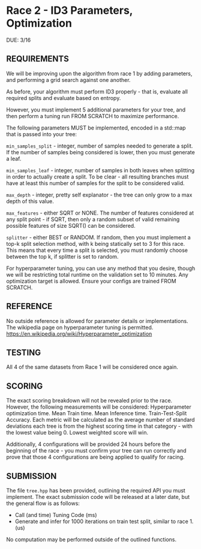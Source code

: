 # Race 2 - ID3 Parameters, Optimization

DUE: 3/16

## REQUIREMENTS

We will be improving upon the algorithm from race 1 by adding parameters, and performing a grid search against one another.

As before, your algorithm must perform ID3 properly - that is, evaluate all required splits and evaluate based on entropy.

However, you must implement 5 additional parameters for your tree, and then perform a tuning run FROM SCRATCH to maximize performance.

The following parameters MUST be implemented, encoded in a std::map that is passed into your tree:

`min_samples_split` - integer, number of samples needed to generate a split. If the number of samples being considered is lower, then 
you must generate a leaf.

`min_samples_leaf` - integer, number of samples in both leaves when splitting in order to actually create a split. To be clear - all 
resulting branches must have at least this number of samples for the split to be considered valid.

`max_depth` - integer, pretty self explanator - the tree can only grow to a max depth of this value.

`max_features` - either SQRT or NONE. The number of features considered at any split point - if SQRT, then only a random subset of valid
remaining possible features of size SQRT(<number of total features>) can be considered.

`splitter` - either BEST or RANDOM. If random, then you must implement a top-k split selection method, with k being statically set to 3 for this race.
This means that every time a split is selected, you must randomly choose between the top k, if splitter is set to random.

For hyperparameter tuning, you can use any method that you desire, though we will be restricting total runtime on the validation set
to 10 minutes. Any optimization target is allowed. Ensure your configs are trained FROM SCRATCH.

## REFERENCE
No outside reference is allowed for parameter details or implementations. The wikipedia page on hyperparameter tuning is permitted.
https://en.wikipedia.org/wiki/Hyperparameter_optimization

## TESTING
All 4 of the same datasets from Race 1 will be considered once again.

## SCORING

The exact scoring breakdown will not be revealed prior to the race. However, the following measurements will be considered: 
Hyperparameter optimization time. Mean Train time. Mean Inference time. Train-Test-Split Accuracy. Each metric will be calculated
as the average number of standard deviations each tree is from the highest scoring time in that category - with the lowest value being 0.
Lowest weighted score will win.

Additionally, 4 configurations will be provided 24 hours before the beginning of the race - you must confirm your tree can run correctly
and prove that those 4 configurations are being applied to qualify for racing. 


## SUBMISSION

The file `tree.hpp` has been provided, outlining the required API you must implement. The exact submission code will be released at a later date,
but the general flow is as follows:
- Call (and time) Tuning Code (ms)
- Generate and infer for 1000 iterations on train test split, similar to race 1. (us)

No computation may be performed outside of the outlined functions.


